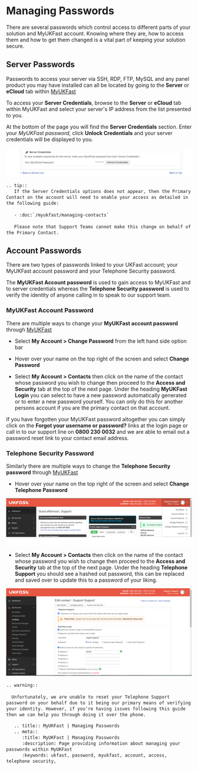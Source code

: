 # Managing Passwords

There are several passwords which control access to different parts of your solution and MyUKFast account. Knowing where they are, how to access them and how to get them changed is a vital part of keeping your solution secure.

## Server Passwords

Passwords to access your server via SSH, RDP, FTP, MySQL and any panel product you may have installed can all be located by going to the **Server** or **eCloud** tab within [MyUKFast](https://my.ukfast.co.uk)

To access your **Server Credentials**, browse to the **Server** or **eCloud** tab within MyUKFast and select your server's IP address from the list presented to you.

At the bottom of the page you will find the **Server Credentials** section. Enter your *MyUKFast password*, click **Unlock Credentials** and your server credentials will be displayed to you.

![Unlock Credentials](files/unlockcreds.PNG)

```
.. tip::
   If the Server Credentials options does not appear, then the Primary Contact on the account will need to enable your access as detailed in the following guide:

   - :doc:`/myukfast/managing-contacts`

   Please note that Support Teams cannot make this change on behalf of the Primary Contact.
```

## Account Passwords

There are two types of passwords linked to your UKFast account; your MyUKFast account password and your Telephone Security password.

The **MyUKFast Account password** is used to gain access to MyUKFast and to server credentials whereas the **Telephone Security password** is used to verify the identity of anyone calling in to speak to our support team.

### MyUKFast Account Password

There are multiple ways to change your **MyUKFast account password** through [MyUKFast](https://my.ukfast.co.uk)

* Select **My Account > Change Password** from the left hand side option bar

* Hover over your name on the top right of the screen and select **Change Password**

* Select **My Account > Contacts** then click on the name of the contact whose password you wish to change then proceed to the **Access and Security** tab at the top of the next page. Under the heading **MyUKFast Login** you can select to have a new password automatically generated or to enter a new password yourself. You can only do this for another persons account if you are the primary contact on that account.

If you have forgotten your MyUKFast password altogether you can simply click on the **Forgot your username or password?** links at the login page or call in to our support line on **0800 230 0032** and we are able to email out a password reset link to your contact email address.

### Telephone Security Password

Similarly there are multiple ways to change the **Telephone Security password** through [MyUKFast](https://my.ukfast.co.uk)

* Hover over your name on the top right of the screen and select **Change Telephone Password**

![The upper right hand menu](files/upperright.png)

* Select **My Account > Contacts** then click on the name of the contact whose password you wish to change then proceed to the **Access and Security** tab at the top of the next page. Under the heading **Telephone Support** you should see a hashed out password, this can be replaced and saved over to update this to a password of your liking.

![Access and Security](files/accessandsecurity.png)

```eval_rst
.. warning::

  Unfortunately, we are unable to reset your Telephone Support password on your behalf due to it being our primary means of verifying your identity. However, if you're having issues following this guide then we can help you through doing it over the phone.

```

```eval_rst
   .. title:: MyUKFast | Managing Passwords
   .. meta::
      :title: MyUKFast | Managing Passwords
      :description: Page providing information about managing your passwords within MyUKFast
      :keywords: ukfast, password, myukfast, account, access, telephone security,
```
